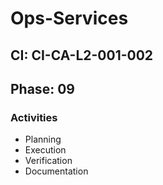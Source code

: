 # Ops-Services

## CI: CI-CA-L2-001-002
## Phase: 09

### Activities
- Planning
- Execution
- Verification
- Documentation
